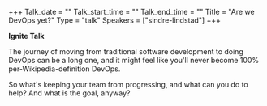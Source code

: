 +++
Talk_date = ""
Talk_start_time = ""
Talk_end_time = ""
Title = "Are we DevOps yet?"
Type = "talk"
Speakers = ["sindre-lindstad"]
+++

**Ignite Talk**

The journey of moving from traditional software development to doing DevOps can be a long one, and it might feel like you'll never become 100% per-Wikipedia-definition DevOps.

So what's keeping your team from progressing, and what can you do to help? And what is the goal, anyway?

